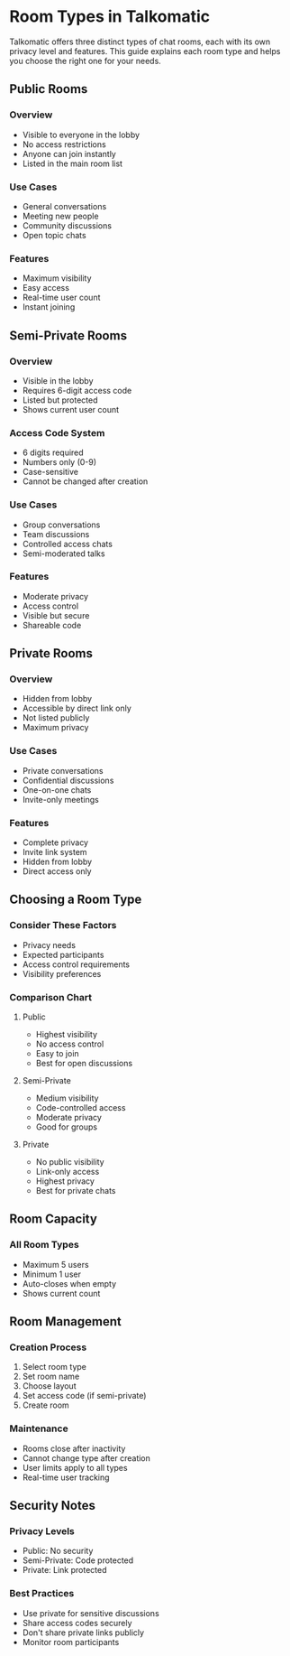 # Room Types in Talkomatic

Talkomatic offers three distinct types of chat rooms, each with its own privacy level and features. This guide explains each room type and helps you choose the right one for your needs.

## Public Rooms

### Overview
- Visible to everyone in the lobby
- No access restrictions
- Anyone can join instantly
- Listed in the main room list

### Use Cases
- General conversations
- Meeting new people
- Community discussions
- Open topic chats

### Features
- Maximum visibility
- Easy access
- Real-time user count
- Instant joining

## Semi-Private Rooms

### Overview
- Visible in the lobby
- Requires 6-digit access code
- Listed but protected
- Shows current user count

### Access Code System
- 6 digits required
- Numbers only (0-9)
- Case-sensitive
- Cannot be changed after creation

### Use Cases
- Group conversations
- Team discussions
- Controlled access chats
- Semi-moderated talks

### Features
- Moderate privacy
- Access control
- Visible but secure
- Shareable code

## Private Rooms

### Overview
- Hidden from lobby
- Accessible by direct link only
- Not listed publicly
- Maximum privacy

### Use Cases
- Private conversations
- Confidential discussions
- One-on-one chats
- Invite-only meetings

### Features
- Complete privacy
- Invite link system
- Hidden from lobby
- Direct access only

## Choosing a Room Type

### Consider These Factors
- Privacy needs
- Expected participants
- Access control requirements
- Visibility preferences

### Comparison Chart
1. Public
   - Highest visibility
   - No access control
   - Easy to join
   - Best for open discussions

2. Semi-Private
   - Medium visibility
   - Code-controlled access
   - Moderate privacy
   - Good for groups

3. Private
   - No public visibility
   - Link-only access
   - Highest privacy
   - Best for private chats

## Room Capacity

### All Room Types
- Maximum 5 users
- Minimum 1 user
- Auto-closes when empty
- Shows current count

## Room Management

### Creation Process
1. Select room type
2. Set room name
3. Choose layout
4. Set access code (if semi-private)
5. Create room

### Maintenance
- Rooms close after inactivity
- Cannot change type after creation
- User limits apply to all types
- Real-time user tracking

## Security Notes

### Privacy Levels
- Public: No security
- Semi-Private: Code protected
- Private: Link protected

### Best Practices
- Use private for sensitive discussions
- Share access codes securely
- Don't share private links publicly
- Monitor room participants